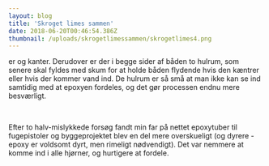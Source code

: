 ```yaml
---
layout: blog
title: 'Skroget limes sammen'
date: 2018-06-20T00:46:54.386Z
thumbnail: /uploads/skrogetlimessammen/skrogetlimes4.png
---
```


er og kanter. Derudover er der i begge sider af båden to hulrum, som senere skal fyldes med skum for at holde båden flydende hvis den kæntrer eller hvis der kommer vand ind. De hulrum er så små at man ikke kan se ind samtidig med at epoxyen fordeles, og det gør processen endnu mere besværligt.

<div class="dual-image-container">
  <img src="/uploads/skrogetlimessammen/skrogetlimes2.png" alt="" class="dual-image-container__img" />
  <img src="/uploads/skrogetlimessammen/skrogetlimes3.png" alt="" class="dual-image-container__img" />
</div>

Efter to halv-mislykkede forsøg fandt min far på nettet epoxytuber til fugepistoler og byggeprojektet blev en del mere overskueligt (og dyrere - epoxy er voldsomt dyrt, men rimeligt nødvendigt). Det var nemmere at komme ind i alle hjørner, og hurtigere at fordele.

<div class="dual-image-container">
  <img src="/uploads/skrogetlimessammen/skrogetlimes4.png" alt="" class="dual-image-container__img" />
  <img src="/uploads/skrogetlimessammen/skrogetlimes5.png" alt="" class="dual-image-container__img" />
  <img src="/uploads/skrogetlimessammen/skrogetlimes6.png" alt="" class="dual-image-container__img" />
  <img src="/uploads/skrogetlimessammen/skrogetlimes7.png" alt="" class="dual-image-container__img" />
</div>
